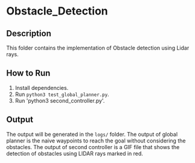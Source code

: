 # Obstacle_Detection 

## Description
This folder contains the implementation of Obstacle detection using Lidar rays.

## How to Run
1. Install dependencies.
2. Run `python3 test_global_planner.py`.
3. Run 'python3 second_controller.py'.

## Output
The output will be generated in the `logs/` folder.
The output of global planner is the naive waypoints to reach the goal without considering the obstacles.
The output of second controller is a GIF file that shows the detection of obstacles using LIDAR rays marked in red. 
